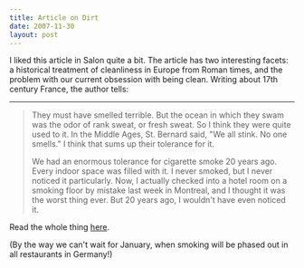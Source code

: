 ```yaml
---
title: Article on Dirt
date: 2007-11-30
layout: post
---
```


I liked this article in Salon quite a bit. The article has two interesting
facets: a historical treatment of cleanliness in Europe from Roman times,
and the problem with our current obsession with being clean. Writing about
17th century France, the author tells:
  
---
  

>   
> They must have smelled terrible. But the ocean in which they swam was
> the odor of rank sweat, or fresh sweat. So I think they were quite used
> to it. In the Middle Ages, St. Bernard said, "We all stink. No one smells."
> I think that sums up their tolerance for it.
>   
>   
> We had an enormous tolerance for cigarette smoke 20 years ago. Every indoor
> space was filled with it. I never smoked, but I never noticed it particularly.
> Now, I actually checked into a hotel room on a smoking floor by mistake
> last week in Montreal, and I thought it was the worst thing ever. But 20
> years ago, I wouldn't have even noticed it.
>   
> 

  
  
Read the whole thing [here](http://www.salon.com/mwt/feature/2007/11/30/dirt_on_clean/).
  
  
(By the way we can't wait for January, when smoking will be phased out
in all restaurants in Germany!)
